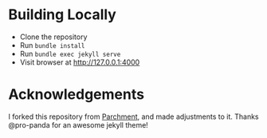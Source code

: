 # Building Locally

* Clone the repository
* Run `bundle install`
* Run `bundle exec jekyll serve`
* Visit browser at http://127.0.0.1:4000

# Acknowledgements

I forked this repository from [Parchment](https://github.com/pro-panda/parchment), and made adjustments to it. Thanks @pro-panda for an awesome jekyll theme!
